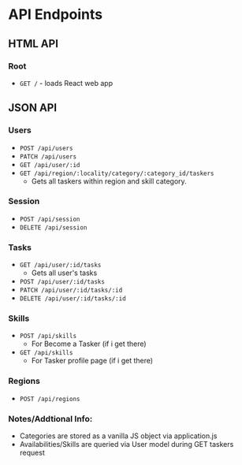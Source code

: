# API Endpoints

## HTML API

### Root

- `GET /` - loads React web app

## JSON API

### Users

- `POST /api/users`
- `PATCH /api/users`
- `GET /api/user/:id`
- `GET /api/region/:locality/category/:category_id/taskers`
  - Gets all taskers within region and skill category.

### Session

- `POST /api/session`
- `DELETE /api/session`

### Tasks

- `GET /api/user/:id/tasks`
  - Gets all user's tasks
- `POST /api/user/:id/tasks`
- `PATCH /api/user/:id/tasks/:id`
- `DELETE /api/user/:id/tasks/:id`

### Skills
- `POST /api/skills`
   - For Become a Tasker (if i get there)
- `GET /api/skills`
  - For Tasker profile page (if i get there)

### Regions
- `POST /api/regions`

### Notes/Addtional Info:
- Categories are stored as a vanilla JS object via application.js
- Availabilities/Skills are queried via User model during GET taskers request
